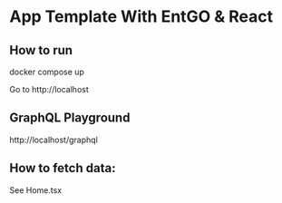 # App Template With EntGO & React

## How to run

docker compose up

Go to http://localhost

## GraphQL Playground

http://localhost/graphql

## How to fetch data:

See Home.tsx
